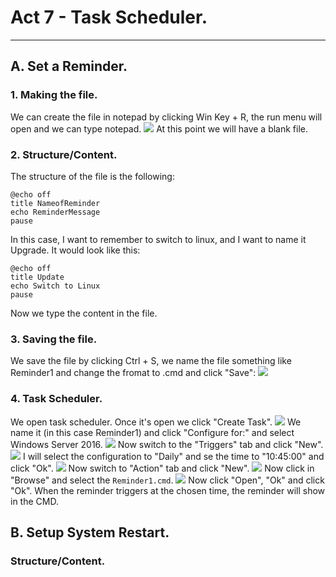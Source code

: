 # Act 7 - Task Scheduler.
***
## A. Set a Reminder.
### 1. Making the file.
We can create the file in notepad by clicking Win Key + R, the run menu will open and we can type notepad.
![](Assets/1.png)
At this point we will have a blank file.
### 2. Structure/Content.
The structure of the file is the following:
```
@echo off
title NameofReminder
echo ReminderMessage
pause
```
In this case, I want to remember to switch to linux, and I want to name it Upgrade. It would look like this:
```
@echo off
title Update
echo Switch to Linux
pause
```
Now we type the content in the file.
### 3. Saving the file.
We save the file by clicking Ctrl + S, we name the file something like Reminder1 and change the fromat to .cmd and click "Save":
![](Assets/2.png)
### 4. Task Scheduler.
We open task scheduler. Once it's open we click "Create Task".
![](Assets/3.png)
We name it (in this case Reminder1) and click "Configure for:" and select Windows Server 2016.
![](Assets/4.png)
Now switch to the "Triggers" tab and click "New".
![](Assets/6.png)
I will select the configuration to "Daily" and se the time to "10:45:00" and click "Ok".
![](Assets/7.png)
Now switch to "Action" tab and click "New". 
![](Assets/8.png)
Now click in "Browse" and select the `Reminder1.cmd`.
![](Assets/9.png)
Now click "Open", "Ok" and click "Ok". When the reminder triggers at the chosen time, the reminder will show in the CMD.
## B. Setup System Restart.
### Structure/Content.
```

```